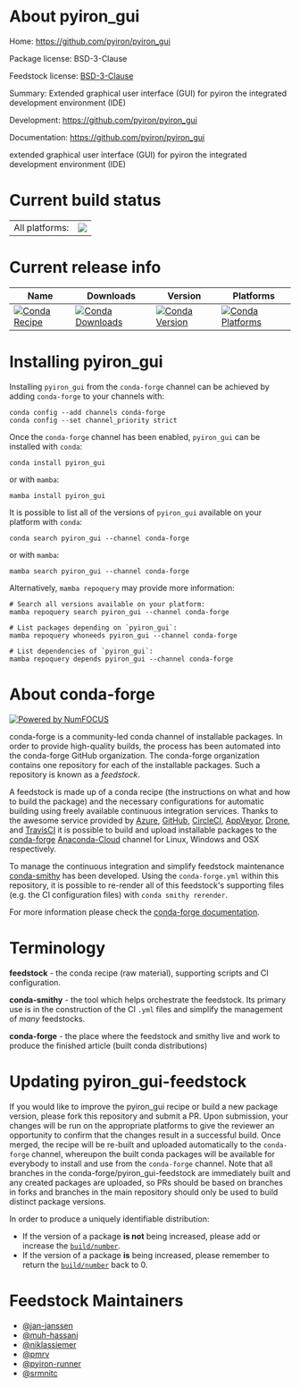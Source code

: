 About pyiron_gui
================

Home: https://github.com/pyiron/pyiron_gui

Package license: BSD-3-Clause

Feedstock license: [BSD-3-Clause](https://github.com/conda-forge/pyiron_gui-feedstock/blob/main/LICENSE.txt)

Summary: Extended graphical user interface (GUI) for pyiron the integrated development environment (IDE)

Development: https://github.com/pyiron/pyiron_gui

Documentation: https://github.com/pyiron/pyiron_gui

extended graphical user interface (GUI) for pyiron the integrated development environment (IDE)


Current build status
====================


<table><tr><td>All platforms:</td>
    <td>
      <a href="https://dev.azure.com/conda-forge/feedstock-builds/_build/latest?definitionId=12777&branchName=main">
        <img src="https://dev.azure.com/conda-forge/feedstock-builds/_apis/build/status/pyiron_gui-feedstock?branchName=main">
      </a>
    </td>
  </tr>
</table>

Current release info
====================

| Name | Downloads | Version | Platforms |
| --- | --- | --- | --- |
| [![Conda Recipe](https://img.shields.io/badge/recipe-pyiron_gui-green.svg)](https://anaconda.org/conda-forge/pyiron_gui) | [![Conda Downloads](https://img.shields.io/conda/dn/conda-forge/pyiron_gui.svg)](https://anaconda.org/conda-forge/pyiron_gui) | [![Conda Version](https://img.shields.io/conda/vn/conda-forge/pyiron_gui.svg)](https://anaconda.org/conda-forge/pyiron_gui) | [![Conda Platforms](https://img.shields.io/conda/pn/conda-forge/pyiron_gui.svg)](https://anaconda.org/conda-forge/pyiron_gui) |

Installing pyiron_gui
=====================

Installing `pyiron_gui` from the `conda-forge` channel can be achieved by adding `conda-forge` to your channels with:

```
conda config --add channels conda-forge
conda config --set channel_priority strict
```

Once the `conda-forge` channel has been enabled, `pyiron_gui` can be installed with `conda`:

```
conda install pyiron_gui
```

or with `mamba`:

```
mamba install pyiron_gui
```

It is possible to list all of the versions of `pyiron_gui` available on your platform with `conda`:

```
conda search pyiron_gui --channel conda-forge
```

or with `mamba`:

```
mamba search pyiron_gui --channel conda-forge
```

Alternatively, `mamba repoquery` may provide more information:

```
# Search all versions available on your platform:
mamba repoquery search pyiron_gui --channel conda-forge

# List packages depending on `pyiron_gui`:
mamba repoquery whoneeds pyiron_gui --channel conda-forge

# List dependencies of `pyiron_gui`:
mamba repoquery depends pyiron_gui --channel conda-forge
```


About conda-forge
=================

[![Powered by
NumFOCUS](https://img.shields.io/badge/powered%20by-NumFOCUS-orange.svg?style=flat&colorA=E1523D&colorB=007D8A)](https://numfocus.org)

conda-forge is a community-led conda channel of installable packages.
In order to provide high-quality builds, the process has been automated into the
conda-forge GitHub organization. The conda-forge organization contains one repository
for each of the installable packages. Such a repository is known as a *feedstock*.

A feedstock is made up of a conda recipe (the instructions on what and how to build
the package) and the necessary configurations for automatic building using freely
available continuous integration services. Thanks to the awesome service provided by
[Azure](https://azure.microsoft.com/en-us/services/devops/), [GitHub](https://github.com/),
[CircleCI](https://circleci.com/), [AppVeyor](https://www.appveyor.com/),
[Drone](https://cloud.drone.io/welcome), and [TravisCI](https://travis-ci.com/)
it is possible to build and upload installable packages to the
[conda-forge](https://anaconda.org/conda-forge) [Anaconda-Cloud](https://anaconda.org/)
channel for Linux, Windows and OSX respectively.

To manage the continuous integration and simplify feedstock maintenance
[conda-smithy](https://github.com/conda-forge/conda-smithy) has been developed.
Using the ``conda-forge.yml`` within this repository, it is possible to re-render all of
this feedstock's supporting files (e.g. the CI configuration files) with ``conda smithy rerender``.

For more information please check the [conda-forge documentation](https://conda-forge.org/docs/).

Terminology
===========

**feedstock** - the conda recipe (raw material), supporting scripts and CI configuration.

**conda-smithy** - the tool which helps orchestrate the feedstock.
                   Its primary use is in the construction of the CI ``.yml`` files
                   and simplify the management of *many* feedstocks.

**conda-forge** - the place where the feedstock and smithy live and work to
                  produce the finished article (built conda distributions)


Updating pyiron_gui-feedstock
=============================

If you would like to improve the pyiron_gui recipe or build a new
package version, please fork this repository and submit a PR. Upon submission,
your changes will be run on the appropriate platforms to give the reviewer an
opportunity to confirm that the changes result in a successful build. Once
merged, the recipe will be re-built and uploaded automatically to the
`conda-forge` channel, whereupon the built conda packages will be available for
everybody to install and use from the `conda-forge` channel.
Note that all branches in the conda-forge/pyiron_gui-feedstock are
immediately built and any created packages are uploaded, so PRs should be based
on branches in forks and branches in the main repository should only be used to
build distinct package versions.

In order to produce a uniquely identifiable distribution:
 * If the version of a package **is not** being increased, please add or increase
   the [``build/number``](https://docs.conda.io/projects/conda-build/en/latest/resources/define-metadata.html#build-number-and-string).
 * If the version of a package **is** being increased, please remember to return
   the [``build/number``](https://docs.conda.io/projects/conda-build/en/latest/resources/define-metadata.html#build-number-and-string)
   back to 0.

Feedstock Maintainers
=====================

* [@jan-janssen](https://github.com/jan-janssen/)
* [@muh-hassani](https://github.com/muh-hassani/)
* [@niklassiemer](https://github.com/niklassiemer/)
* [@pmrv](https://github.com/pmrv/)
* [@pyiron-runner](https://github.com/pyiron-runner/)
* [@srmnitc](https://github.com/srmnitc/)

